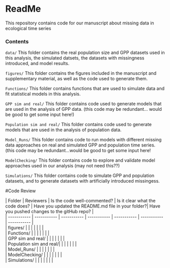 # ReadMe

 This repository contains code for our manuscript about missing data in ecological time series

### Contents
`data/` This folder contains the real population size and GPP datasets used in this analysis, the simulated datsets, the datasets with missingness introduced, and model results. 

`figures/` This folder contains the figures included in the manuscript and supplementary material, as well as the code used to generate them. 

`Functions/` This folder contains functions that are used to simulate data and fit statistical models in this analysis. 

`GPP sim and real/` This folder contains code used to generate models that are used in the analysis of GPP data. (this code may be redundant... would be good to get some input here!)

`Population sim and real/` This folder contains code used to generate models that are used in the analysis of population data. 

`Model_Runs/` This folder contains code to run models with different missing data approaches on real and simulated GPP and population time series. (this code may be redundant...would be good to get some input here!

`ModelChecking/` This folder contains code to explore and validate model approaches used in our analysis (may not need this??) 

`Simulations/` This folder contains code to simulate GPP and population datasets, and to generate datasets with artificially introduced missingess. 


#Code Review

| Folder  | Reviewers | Is the code well-commented? | Is it clear what the code does? | Have you updated the README.md file in your folder?| Have you pushed changes to the gitHub repo? |  
| ----------- | ----------- | ----------- | ----------- | ----------- | ----------- | ----------- |  
|   figures/ |       | | | | | |  
|  Functions/ |        | | | | | |  
|  GPP sim and real/ |         | | | | | |  
|  Population sim and real/|        | | | | | |  
|  Model_Runs/ |       | | | | | |  
|  ModelChecking/ |       | | | | | |  
| Simulations/ |       | | | | | |  
